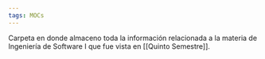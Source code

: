 ```yaml
---
tags: MOCs
---
```

Carpeta en donde almaceno toda la información relacionada a la materia de Ingeniería de Software I que fue vista en [[Quinto Semestre]].